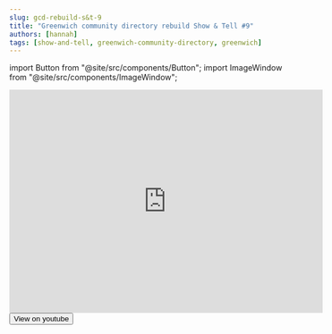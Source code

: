 ```yaml
---
slug: gcd-rebuild-s&t-9
title: "Greenwich community directory rebuild Show & Tell #9"
authors: [hannah]
tags: [show-and-tell, greenwich-community-directory, greenwich]
---
```


import Button from "@site/src/components/Button";
import ImageWindow from "@site/src/components/ImageWindow";

<ImageWindow size="auto">

<iframe width="560" height="400" src="https://www.youtube.com/embed/XRdme4vxfXY" title="YouTube video player" frameborder="0" allow="accelerometer; autoplay; clipboard-write; encrypted-media; gyroscope; picture-in-picture; web-share" allowfullscreen></iframe>

<Button href="https://www.youtube.com/watch?v=XRdme4vxfXY&list=PL9RYrPzUv72xvipBQ_I30dpyUEFSX1orG" size="sm">
  View on youtube
</Button>

</ImageWindow>

<!--truncate-->
